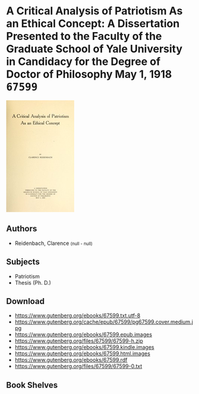 # A Critical Analysis of Patriotism As an Ethical Concept: A Dissertation Presented to the Faculty of the Graduate School of Yale University in Candidacy for the Degree of Doctor of Philosophy May 1, 1918 <kbd>67599</kbd>

![](./cover.medium.jpg "")

## Authors


 - Reidenbach, Clarence <small>(null - null)</small>

## Subjects


 - Patriotism
 - Thesis (Ph. D.)

## Download


 - https://www.gutenberg.org/ebooks/67599.txt.utf-8
 - https://www.gutenberg.org/cache/epub/67599/pg67599.cover.medium.jpg
 - https://www.gutenberg.org/ebooks/67599.epub.images
 - https://www.gutenberg.org/files/67599/67599-h.zip
 - https://www.gutenberg.org/ebooks/67599.kindle.images
 - https://www.gutenberg.org/ebooks/67599.html.images
 - https://www.gutenberg.org/ebooks/67599.rdf
 - https://www.gutenberg.org/files/67599/67599-0.txt

## Book Shelves



